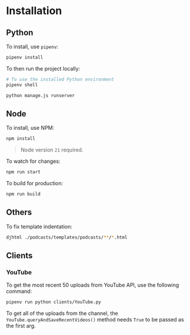 
# Installation

## Python

To install, use `pipenv`:
```bash
pipenv install
```

To then run the project locally:
```bash
# To use the installed Python environment
pipenv shell

python manage.js runserver
```

## Node

To install, use NPM:
```bash
npm install
```

> Node version `21` required.

To watch for changes:
```bash
npm run start
```

To build for production:
```bash
npm run build
```

## Others

To fix template indentation:
```bash
djhtml ./podcasts/templates/podcasts/**/*.html
```

## Clients

### YouTube

To get the most recent 50 uploads from YouTube API, use the following command:
```bash
pipenv run python clients/YouTube.py
```

To get all of the uploads from the channel, the `YouTube.queryAndSaveRecentVideos()` method needs `True` to be passed as the first arg.
